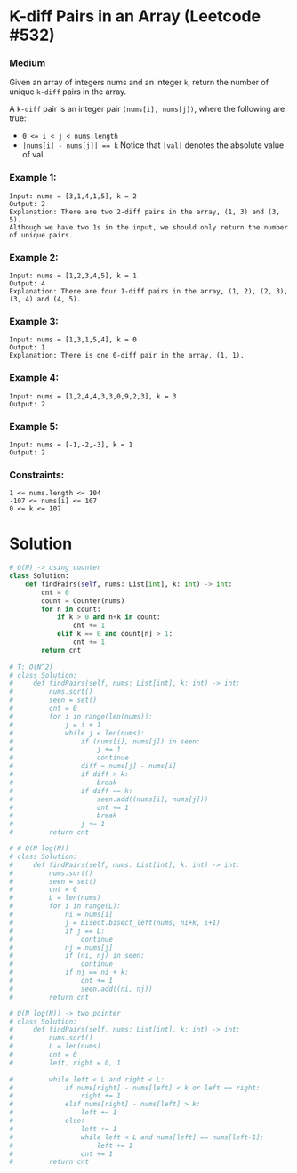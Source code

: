 K-diff Pairs in an Array (Leetcode #532)
===============================
### Medium

Given an array of integers nums and an integer `k`, return the number of unique `k-diff` pairs in the array.

A `k-diff` pair is an integer pair `(nums[i], nums[j])`, where the following are true:

* `0 <= i < j < nums.length`
* `|nums[i] - nums[j]| == k`
Notice that `|val|` denotes the absolute value of val.

 

### Example 1:
```
Input: nums = [3,1,4,1,5], k = 2
Output: 2
Explanation: There are two 2-diff pairs in the array, (1, 3) and (3, 5).
Although we have two 1s in the input, we should only return the number of unique pairs.
```

### Example 2:
```
Input: nums = [1,2,3,4,5], k = 1
Output: 4
Explanation: There are four 1-diff pairs in the array, (1, 2), (2, 3), (3, 4) and (4, 5).
```

### Example 3:
```
Input: nums = [1,3,1,5,4], k = 0
Output: 1
Explanation: There is one 0-diff pair in the array, (1, 1).
```

### Example 4:
```
Input: nums = [1,2,4,4,3,3,0,9,2,3], k = 3
Output: 2
```

### Example 5:
```
Input: nums = [-1,-2,-3], k = 1
Output: 2
 ```

### Constraints:
```
1 <= nums.length <= 104
-107 <= nums[i] <= 107
0 <= k <= 107
```

Solution
========

```python
# O(N) -> using counter
class Solution:
    def findPairs(self, nums: List[int], k: int) -> int:
        cnt = 0
        count = Counter(nums)
        for n in count:
            if k > 0 and n+k in count:
                cnt += 1
            elif k == 0 and count[n] > 1:
                cnt += 1
        return cnt
        
# T: O(N^2)
# class Solution:
#     def findPairs(self, nums: List[int], k: int) -> int:
#         nums.sort()
#         seen = set()
#         cnt = 0
#         for i in range(len(nums)):
#             j = i + 1
#             while j < len(nums):
#                 if (nums[i], nums[j]) in seen:
#                     j += 1
#                     continue
#                 diff = nums[j] - nums[i]
#                 if diff > k:
#                     break
#                 if diff == k:
#                     seen.add((nums[i], nums[j]))
#                     cnt += 1
#                     break
#                 j += 1
#         return cnt

# # O(N log(N))
# class Solution:
#     def findPairs(self, nums: List[int], k: int) -> int:
#         nums.sort()
#         seen = set()
#         cnt = 0
#         L = len(nums)
#         for i in range(L):
#             ni = nums[i]
#             j = bisect.bisect_left(nums, ni+k, i+1)
#             if j == L:
#                 continue
#             nj = nums[j]
#             if (ni, nj) in seen:
#                 continue
#             if nj == ni + k:
#                 cnt += 1
#                 seen.add((ni, nj))
#         return cnt

# O(N log(N)) -> two pointer
# class Solution:
#     def findPairs(self, nums: List[int], k: int) -> int:
#         nums.sort()
#         L = len(nums)
#         cnt = 0
#         left, right = 0, 1
        
#         while left < L and right < L:
#             if nums[right] - nums[left] < k or left == right:
#                 right += 1
#             elif nums[right] - nums[left] > k:
#                 left += 1
#             else:
#                 left += 1
#                 while left < L and nums[left] == nums[left-1]:
#                     left += 1
#                 cnt += 1
#         return cnt
                
```
